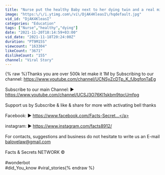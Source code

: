 ```yaml
---
title: "Nurse put the healthy Baby next to her dying twin and a real miracle Happened!"
image: "https:\/\/i.ytimg.com\/vi\/DjAK4KleasI\/hqdefault.jpg"
vid_id: "DjAK4KleasI"
categories: "Education"
tags: ["Nurse","healthy","dying"]
date: "2021-11-20T18:14:59+03:00"
vid_date: "2021-11-18T20:24:00Z"
duration: "PT9M15S"
viewcount: "163304"
likeCount: "3671"
dislikeCount: "155"
channel: "Viral Story"
---
```

{% raw %}Thanks you are over 500k let make it 1M by Subscribing to our channel: <a rel="nofollow" target="blank" href="https://www.youtube.com/channel/UCNSyZcDTp_K_fJbgfonTaEg">https://www.youtube.com/channel/UCNSyZcDTp_K_fJbgfonTaEg</a><br /><br />Subscribe to our main Channel: ► <a rel="nofollow" target="blank" href="https://www.youtube.com/channel/UCSJ3O76Kl1skbm9tqcUmfpg">https://www.youtube.com/channel/UCSJ3O76Kl1skbm9tqcUmfpg</a><br /><br />Support us by Subscribe &amp; like &amp; share for more with activating bell thanks<br /><br />Facebook: ► <a rel="nofollow" target="blank" href="https://www.facebook.com/Facts-Secret...">https://www.facebook.com/Facts-Secret...</a><br /><br />instagram: ► <a rel="nofollow" target="blank" href="https://www.instagram.com/facts8912/">https://www.instagram.com/facts8912/</a><br /><br />For contacts, suggestions and business do not hesitate to write us an E-mail balovelaw@gmail.com<br /><br />Facts &amp; Secrets NETWORK ©<br /><br />#wonderbot<br />#did_You_know #viral_stories{% endraw %}
